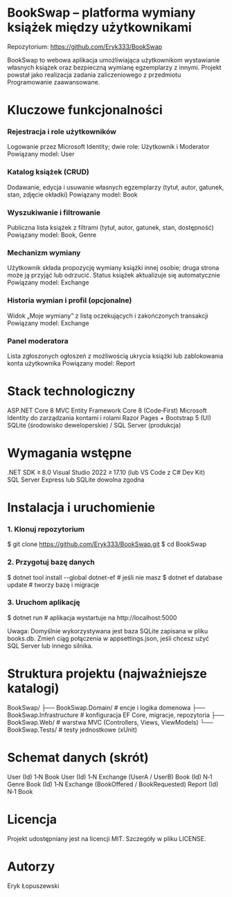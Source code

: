# BookSwap – platforma wymiany książek między użytkownikami
Repozytorium: https://github.com/Eryk333/BookSwap

BookSwap to webowa aplikacja umożliwiająca użytkownikom wystawianie własnych książek oraz bezpieczną wymianę egzemplarzy z innymi. Projekt powstał jako realizacja zadania zaliczeniowego z przedmiotu Programowanie zaawansowane.




# Kluczowe funkcjonalności

### Rejestracja i role użytkowników
Logowanie przez Microsoft Identity; dwie role: Użytkownik i Moderator
Powiązany model: User

### Katalog książek (CRUD)
Dodawanie, edycja i usuwanie własnych egzemplarzy (tytuł, autor, gatunek, stan, zdjęcie okładki)
Powiązany model: Book

### Wyszukiwanie i filtrowanie
Publiczna lista książek z filtrami (tytuł, autor, gatunek, stan, dostępność)
Powiązany model: Book, Genre

### Mechanizm wymiany
Użytkownik składa propozycję wymiany książki innej osobie; druga strona może ją przyjąć lub odrzucić. Status książek aktualizuje się automatycznie
Powiązany model: Exchange

### Historia wymian i profil (opcjonalne)
Widok „Moje wymiany” z listą oczekujących i zakończonych transakcji
Powiązany model: Exchange

### Panel moderatora
Lista zgłoszonych ogłoszeń z możliwością ukrycia książki lub zablokowania konta użytkownika
Powiązany model: Report




# Stack technologiczny

ASP.NET Core 8 MVC
Entity Framework Core 8 (Code‑First)
Microsoft Identity do zarządzania kontami i rolami
Razor Pages + Bootstrap 5 (UI)
SQLite (środowisko deweloperskie) / SQL Server (produkcja)




# Wymagania wstępne

.NET SDK	≥ 8.0
Visual Studio 2022	≥ 17.10 (lub VS Code z C# Dev Kit)
SQL Server Express lub SQLite	dowolna zgodna




# Instalacja i uruchomienie

### 1. Klonuj repozytorium
$ git clone https://github.com/Eryk333/BookSwap.git
$ cd BookSwap

### 2. Przygotuj bazę danych
$ dotnet tool install --global dotnet-ef   # jeśli nie masz
$ dotnet ef database update                # tworzy bazę i migracje

### 3. Uruchom aplikację
$ dotnet run                                # aplikacja wystartuje na http://localhost:5000

Uwaga: Domyślnie wykorzystywana jest baza SQLite zapisana w pliku books.db. Zmień ciąg połączenia w appsettings.json, jeśli chcesz użyć SQL Server lub innego silnika.




# Struktura projektu (najważniejsze katalogi)

BookSwap/
├── BookSwap.Domain/        # encje i logika domenowa
├── BookSwap.Infrastructure # konfiguracja EF Core, migracje, repozytoria
├── BookSwap.Web/           # warstwa MVC (Controllers, Views, ViewModels)
└── BookSwap.Tests/         # testy jednostkowe (xUnit)




# Schemat danych (skrót)

User (Id) 1‑N Book
User (Id) 1‑N Exchange (UserA / UserB)
Book (Id) N‑1 Genre
Book (Id) 1‑N Exchange (BookOffered / BookRequested)
Report (Id) N‑1 Book




# Licencja

Projekt udostępniany jest na licencji MIT. Szczegóły w pliku LICENSE.




# Autorzy

Eryk Łopuszewski
